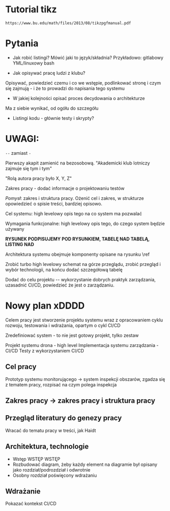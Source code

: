 # Tutorial tikz

`https://www.bu.edu/math/files/2013/08/tikzpgfmanual.pdf`

# Pytania

- Jak robić listingi? Mówić jaki to język/składnia? Przykładowo: gitlabowy YML/linuxowy bash

- Jak opisywać pracę ludzi z klubu?

Opisywać, powiedzieć czemu i co we wstępie, podlinkować stronę
i czym się zajmują - i że to prowadzi do napisania tego systemu

- W jakiej kolejności opisać proces decydowania o architekturze

Ma z siebie wynikać, od ogółu do szczegółu

- Listingi kodu - głównie testy i skrypty?

# UWAGI:

`--` zamiast `-`

Pierwszy akapit zamienić na bezosobową.
"Akademicki klub lotniczy zajmuje się tym i tym"

"Rolą autora pracy było X, Y, Z"

Zakres pracy - dodać informacje o projektowaniu testów

*Pomysł*: zakres i struktura pracy. Ożenić cel i zakres, w strukturze opowiedzieć
o spisie treści, bardziej opisowo.

Cel systemu: high levelowy opis tego na co system ma pozwalać

Wymagania funkcjonalne: high levelowy opis tego, do czego system będzie używany

**RYSUNEK PODPISUJEMY POD RYSUNKIEM, TABELĘ NAD TABELĄ, LISTING NAD**

Architektura systemu obejmuje komponenty opisane na rysunku \ref

Zrobić turbo high levelowy schemat na górze przeglądu, zrobić przegląd i wybór 
technologii, na końcu dodać szczegółową tabelę

Dodać do celu projektu -- wykorzystanie dobrych praktyk zarządzania, uzasadnić
CI/CD, powiedzieć że jest o zarządzaniu.

# Nowy plan xDDDD

Celem pracy jest stworzenie projektu systemu wraz z opracowaniem cyklu rozwoju, testowania
i wdrażania, opartym o cykl CI/CD

Zredefiniować system - to nie jest gotowy projekt, tylko zestaw 

Projekt systemu drona - high level
Implementacja systemu zarządzania - CI/CD
Testy z wykorzystaniem CI/CD


## Cel pracy

Prototyp systemu monitorującego -> system inspekcji obszarów, zgadza się z
tematem pracy, rozpisać na czym polega inspekcja

## Zakres pracy -> zakres pracy i struktura pracy

## Przegląd literatury do genezy pracy

Wracać do tematu pracy w treści, jak Haidt

## Architektura, technologie

- Wstęp WSTĘP WSTĘP
- Rozbudować diagram, żeby każdy element na diagramie był opisany jako rozdział/podrozdział i odwrotnie
- Osobny rozdział poświęcony wdrażaniu

## Wdrażanie

Pokazać kontekst CI/CD

